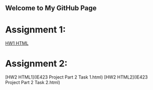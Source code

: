 ## Welcome to My GitHub Page 
# Assignment 1:
[HW1 HTML](ProjectPart1.html)
# Assignment 2:
[HW2 HTML1](IE423 Project Part 2 Task 1.html)
[HW2 HTML2](IE423 Project Part 2 Task 2.html)